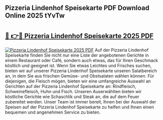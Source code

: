 ## Pizzeria Lindenhof Speisekarte PDF Download Online 2025 tYvTw

# <h2><a href="http://gc8g7u.nevu.top/?p=Pizzeria+Lindenhof+Speisekarte">🔗 👉🔴 Pizzeria Lindenhof Speisekarte 2025 PDF</a></h2>

[![Pizzeria Lindenhof Speisekarte 2025 PDF](https://i.imgur.com/dBaPXMq.png)](http://gc8g7u.nevu.top/?p=Pizzeria+Lindenhof+Speisekarte)
Auf der Pizzeria Lindenhof Speisekarte finden Sie nicht nur eine Liste der angebotenen Gerichte in einem Restaurant oder Café, sondern auch etwas, das für Ihren Geschmack köstlich und geeignet ist. Wenn Sie etwas Leichtes und Frisches suchen, bieten wir auf unserer Pizzeria Lindenhof Speisekarte unseren Salatbereich an, in dem Sie aus frischen Gemüse- und Obstsalaten wählen können. Für diejenigen, die Fleisch mögen, bieten wir eine umfangreiche Auswahl an Gerichten auf der Pizzeria Lindenhof Speisekarte an: Rindfleisch, Schweinefleisch, Huhn und Fisch. Unseren Auserwählten bieten wir köstliche Gerichte wie Schaschlik und Steak an, die auf dem Feuer zubereitet werden. Unser Team ist immer bereit, Ihnen bei der Auswahl der Speisen auf der Pizzeria Lindenhof Speisekarte zu helfen und Ihnen einen bequemen und angenehmen Service zu bieten.
